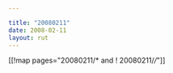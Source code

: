 ```yaml
---

title: "20080211"
date: 2008-02-11
layout: rut
---
```


[[!map pages="20080211/* and ! 20080211/*/*"]]
